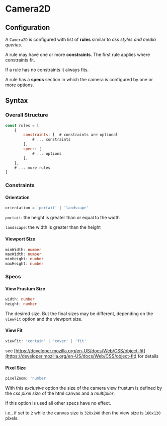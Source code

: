 # Camera2D



## Configuration

A `Camera2D` is configured with list of **rules** similar to _css styles and media queries_.

A rule may have one or more **constraints**. The first rule applies where constraints fit.

If a rule has no constraints it always fits.

A rule has a **specs** section in which the camera is configured by one or more options.

## Syntax

### Overall Structure

```js
const rules = [
    {
        constraints: [  # constraints are optional
            # ... constraints            
        ],
        specs: [
            # ... options
        ],
    },
    # ... more rules
]
```

### Constraints

#### Orientation

```typescript
orientation = 'portait' | 'landscape'
```

`portait`: the height is greater than or equal to the width

`landscape`: the width is greater than the height

#### Viewport Size

```typescript
minWidth: number
maxWidth: number
minHeight: number
maxHeight: number
```

### Specs

#### View Frustum Size

```typescript
width: number
height: number
```

The desired size. But the final sizes may be different, depending on the `viewFit` option and the viewport size.

#### View Fit

```typescript
viewFit: 'contain' | 'cover' | 'fit'
```

see [https://developer.mozilla.org/en-US/docs/Web/CSS/object-fit](https://developer.mozilla.org/en-US/docs/Web/CSS/object-fit) for details

#### Pixel Size

```typescript
pixelZoom: 'number'
```

With this _exclusive_ option the size of the camera view frustum is defined by the _css pixel size_ of the html canvas and a _multiplier_.

If this option is used all other specs have no effect.

i.e., if set to `2` while the canvas size is `320x240` then the view size is `160x120` pixels.










